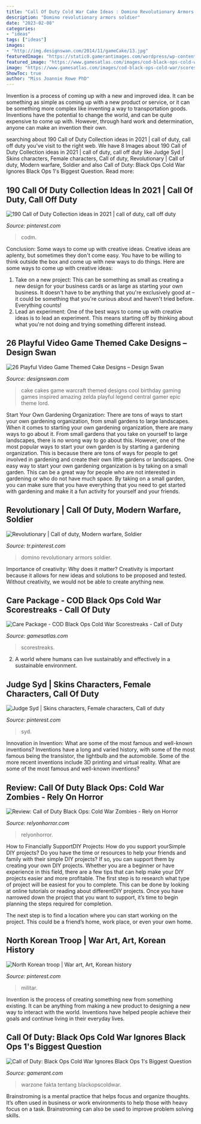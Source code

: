```yaml
---
title: "Call Of Duty Cold War Cake Ideas : Domino Revolutionary Armors Soldier"
description: "Domino revolutionary armors soldier"
date: "2023-02-08"
categories:
- "ideas"
tags: ["ideas"]
images:
- "http://img.designswan.com/2014/11/gameCake/13.jpg"
featuredImage: "https://static0.gamerantimages.com/wordpress/wp-content/uploads/2020/11/alex-mason-alone.jpg"
featured_image: "https://www.gamesatlas.com/images/cod-black-ops-cold-war/scorestreaks/care-package.jpg"
image: "https://www.gamesatlas.com/images/cod-black-ops-cold-war/scorestreaks/care-package.jpg"
ShowToc: true
author: "Miss Joannie Rowe PhD"
---
```



Invention is a process of coming up with a new and improved idea. It can be something as simple as coming up with a new product or service, or it can be something more complex like inventing a way to transportation goods. Inventions have the potential to change the world, and can be quite expensive to come up with. However, through hard work and determination, anyone can make an invention their own.

	

		
searching about 190 Call of Duty Collection ideas in 2021 | call of duty, call off duty you've visit to the right web. We have 8 Images about 190 Call of Duty Collection ideas in 2021 | call of duty, call off duty like Judge Syd | Skins characters, Female characters, Call of duty, Revolutionary | Call of duty, Modern warfare, Soldier and also Call of Duty: Black Ops Cold War Ignores Black Ops 1&#039;s Biggest Question. Read more:
		
    
## 190 Call Of Duty Collection Ideas In 2021 | Call Of Duty, Call Off Duty

<img loading=lazy src="https://i.pinimg.com/474x/0f/5a/c9/0f5ac98f74b8b68b737f78d8c7ad8c19.jpg" onerror="this.onerror=null;this.src='https://tse3.mm.bing.net/th?id=OIP.lGbs2q_W5YSFSHRrtgk3zgAAAA&amp;pid=15.1';" alt="190 Call of Duty Collection ideas in 2021 | call of duty, call off duty">

_Source: pinterest.com_

>codm. 

	

Conclusion: Some ways to come up with creative ideas.
Creative ideas are aplenty, but sometimes they don't come easy. You have to be willing to think outside the box and come up with new ways to do things. Here are some ways to come up with creative ideas: 
1. Take on a new project: This can be something as small as creating a new design for your business cards or as large as starting your own business. It doesn't have to be anything that you're exclusively good at – it could be something that you're curious about and haven't tried before. Everything counts! 
2. Lead an experiment: One of the best ways to come up with creative ideas is to lead an experiment. This means starting off by thinking about what you're not doing and trying something different instead.

    
## 26 Playful Video Game Themed Cake Designs – Design Swan

<img loading=lazy src="http://img.designswan.com/2014/11/gameCake/13.jpg" onerror="this.onerror=null;this.src='https://tse4.mm.bing.net/th?id=OIP.P07XTQqioLUrjyYf8znakwHaJ4&amp;pid=15.1';" alt="26 Playful Video Game Themed Cake Designs – Design Swan">

_Source: designswan.com_

>cake cakes game warcraft themed designs cool birthday gaming games inspired amazing zelda playful legend central gamer epic theme lord. 

	

Start Your Own Gardening Organization: There are tons of ways to start your own gardening organization, from small gardens to large landscapes.
When it comes to starting your own gardening organization, there are many ways to go about it. From small gardens that you take on yourself to large landscapes, there is no wrong way to go about this. However, one of the most popular ways to start your own garden is by starting a gardening organization. This is because there are tons of ways for people to get involved in gardening and create their own little gardens or landscapes.
One easy way to start your own gardening organization is by taking on a small garden. This can be a great way for people who are not interested in gardening or who do not have much space. By taking on a small garden, you can make sure that you have everything that you need to get started with gardening and make it a fun activity for yourself and your friends.

    
## Revolutionary | Call Of Duty, Modern Warfare, Soldier

<img loading=lazy src="https://i.pinimg.com/736x/99/c0/df/99c0dfc4e7b2e026c187809e1901ed0a.jpg" onerror="this.onerror=null;this.src='https://tse1.mm.bing.net/th?id=OIP.HlrbUKKG_TZe91RzF9VmugHaM3&amp;pid=15.1';" alt="Revolutionary | Call of duty, Modern warfare, Soldier">

_Source: tr.pinterest.com_

>domino revolutionary armors soldier. 

	

Importance of creativity: Why does it matter?
Creativity is important because it allows for new ideas and solutions to be proposed and tested. Without creativity, we would not be able to create anything new.

    
## Care Package - COD Black Ops Cold War Scorestreaks - Call Of Duty

<img loading=lazy src="https://www.gamesatlas.com/images/cod-black-ops-cold-war/scorestreaks/care-package.jpg" onerror="this.onerror=null;this.src='https://tse1.mm.bing.net/th?id=OIP.AtH4KkS_lC88PeCE5ejJtgHaEK&amp;pid=15.1';" alt="Care Package - COD Black Ops Cold War Scorestreaks - Call of Duty">

_Source: gamesatlas.com_

>scorestreaks. 

	

2. A world where humans can live sustainably and effectively in a sustainable environment. 

    
## Judge Syd | Skins Characters, Female Characters, Call Of Duty

<img loading=lazy src="https://i.pinimg.com/736x/b9/4a/a6/b94aa66b989257ecb2022f56c45661ae.jpg" onerror="this.onerror=null;this.src='https://tse4.mm.bing.net/th?id=OIP.tfBQWDIH7BRpKfNbZWGBJgHaLJ&amp;pid=15.1';" alt="Judge Syd | Skins characters, Female characters, Call of duty">

_Source: pinterest.com_

>syd. 

	

Innovation in Invention: What are some of the most famous and well-known inventions?
Inventions have a long and varied history, with some of the most famous being the transistor, the lightbulb and the automobile. Some of the more recent inventions include 3D printing and virtual reality. What are some of the most famous and well-known inventions?

    
## Review: Call Of Duty Black Ops: Cold War Zombies - Rely On Horror

<img loading=lazy src="https://www.relyonhorror.com/wp-content/uploads/2020/11/ColdWar1-768x432.png" onerror="this.onerror=null;this.src='https://tse4.mm.bing.net/th?id=OIP.nmcyPLEKr4JZrBEBK_UOMAHaEK&amp;pid=15.1';" alt="Review: Call of Duty Black Ops: Cold War Zombies - Rely on Horror">

_Source: relyonhorror.com_

>relyonhorror. 

	

How to Financially SupportDIY Projects: How do you support yourSimple DIY projects?
Do you have the time or resources to help your friends and family with their simple DIY projects? If so, you can support them by creating your own DIY projects. Whether you are a beginner or have experience in this field, there are a few tips that can help make your DIY projects easier and more profitable.
The first step is to research what type of project will be easiest for you to complete. This can be done by looking at online tutorials or reading about differentDIY projects. Once you have narrowed down the project that you want to support, it’s time to begin planning the steps required for completion.

The next step is to find a location where you can start working on the project. This could be a friend’s home, work place, or even your own home.

    
## North Korean Troop | War Art, Art, Korean History

<img loading=lazy src="https://i.pinimg.com/736x/3b/ec/2d/3bec2dcbfb2b768dfdb1ee55067dd902--soviet-army-korean-war.jpg" onerror="this.onerror=null;this.src='https://tse1.mm.bing.net/th?id=OIP.jqB1vj8WjdU_12mdXhQBfgHaHb&amp;pid=15.1';" alt="North Korean troop | War art, Art, Korean history">

_Source: pinterest.com_

>militar. 

	

Invention is the process of creating something new from something existing. It can be anything from making a new product to designing a new way to interact with the world. Inventions have helped people achieve their goals and continue living in their everyday lives.

    
## Call Of Duty: Black Ops Cold War Ignores Black Ops 1&#039;s Biggest Question

<img loading=lazy src="https://static0.gamerantimages.com/wordpress/wp-content/uploads/2020/11/alex-mason-alone.jpg" onerror="this.onerror=null;this.src='https://tse3.mm.bing.net/th?id=OIP.f0gnxYPQpgKeDOfLqXEh5AHaDt&amp;pid=15.1';" alt="Call of Duty: Black Ops Cold War Ignores Black Ops 1&#039;s Biggest Question">

_Source: gamerant.com_

>warzone fakta tentang blackopscoldwar. 

	

Brainstroming is a mental practice that helps focus and organize thoughts. It’s often used in business or work environments to help those with heavy focus on a task. Brainstroming can also be used to improve problem solving skills.

